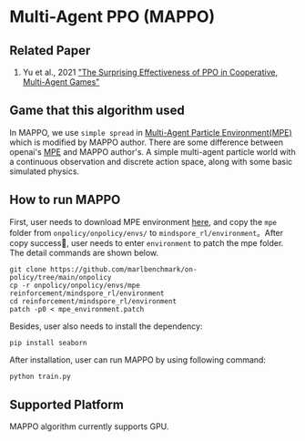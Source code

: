 # Multi-Agent PPO (MAPPO)

## Related Paper

1. Yu et al., 2021 ["The Surprising Effectiveness of PPO in Cooperative, Multi-Agent Games"](https://arxiv.org/abs/2103.01955)

## Game that this algorithm used

In MAPPO, we use `simple spread` in [Multi-Agent Particle Environment(MPE)](https://github.com/marlbenchmark/on-policy/tree/main/onpolicy/envs/mpe) which is modified by MAPPO author. There are some difference between openai's [MPE](https://github.com/openai/multiagent-particle-envs) and MAPPO author's. A simple multi-agent particle world with a continuous observation and discrete action space, along with some basic simulated physics.

## How to run MAPPO

First, user needs to download MPE environment [here](https://github.com/marlbenchmark/on-policy/tree/main/onpolicy), and copy the `mpe` folder from `onpolicy/onpolicy/envs/` to `mindspore_rl/environment`。After copy success, user needs to enter `environment` to patch the mpe folder. The detail commands are shown below.

```shell
git clone https://github.com/marlbenchmark/on-policy/tree/main/onpolicy
cp -r onpolicy/onpolicy/envs/mpe reinforcement/mindspore_rl/environment
cd reinforcement/mindspore_rl/environment
patch -p0 < mpe_environment.patch
```

Besides, user also needs to install the dependency:

```shell
pip install seaborn
```

After installation, user can run MAPPO by using following command:

```python
python train.py
```

## Supported Platform

MAPPO algorithm currently supports GPU.
